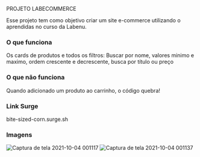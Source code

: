 PROJETO LABECOMMERCE

Esse projeto tem como objetivo criar um site e-commerce utilizando o aprendidas no curso da Labenu.

### O que funciona
Os cards de produtos e todos os filtros: Buscar por nome, valores minimo e maximo, ordem crescente e decrescente, busca por título ou preço

### O que não funciona
Quando adicionado um produto ao carrinho, o código quebra!

### Link Surge 
bite-sized-corn.surge.sh

### Imagens
![Captura de tela 2021-10-04 001117](https://user-images.githubusercontent.com/86686616/135788679-ea630f54-b992-47ad-94a4-36a2c7d32a32.png)
![Captura de tela 2021-10-04 001137](https://user-images.githubusercontent.com/86686616/135788780-c123a7c3-0f4b-45cc-8381-f0126563299b.png)


